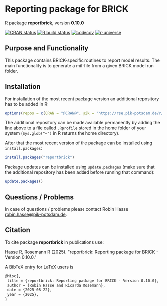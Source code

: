 # Reporting package for BRICK

R package **reportbrick**, version **0.10.0**

[![CRAN status](https://www.r-pkg.org/badges/version/reportbrick)](https://cran.r-project.org/package=reportbrick) [![R build status](https://github.com/pik-piam/reportbrick/workflows/check/badge.svg)](https://github.com/pik-piam/reportbrick/actions) [![codecov](https://codecov.io/gh/pik-piam/reportbrick/branch/master/graph/badge.svg)](https://app.codecov.io/gh/pik-piam/reportbrick) [![r-universe](https://pik-piam.r-universe.dev/badges/reportbrick)](https://pik-piam.r-universe.dev/builds)

## Purpose and Functionality

This package contains BRICK-specific routines to report model results. The main functionality is to generate a mif-file from a given BRICK model run folder.


## Installation

For installation of the most recent package version an additional repository has to be added in R:

```r
options(repos = c(CRAN = "@CRAN@", pik = "https://rse.pik-potsdam.de/r/packages"))
```
The additional repository can be made available permanently by adding the line above to a file called `.Rprofile` stored in the home folder of your system (`Sys.glob("~")` in R returns the home directory).

After that the most recent version of the package can be installed using `install.packages`:

```r 
install.packages("reportbrick")
```

Package updates can be installed using `update.packages` (make sure that the additional repository has been added before running that command):

```r 
update.packages()
```

## Questions / Problems

In case of questions / problems please contact Robin Hasse <robin.hasse@pik-potsdam.de>.

## Citation

To cite package **reportbrick** in publications use:

Hasse R, Rosemann R (2025). "reportbrick: Reporting package for BRICK - Version 0.10.0."

A BibTeX entry for LaTeX users is

 ```latex
@Misc{,
  title = {reportbrick: Reporting package for BRICK - Version 0.10.0},
  author = {Robin Hasse and Ricarda Rosemann},
  date = {2025-08-22},
  year = {2025},
}
```
